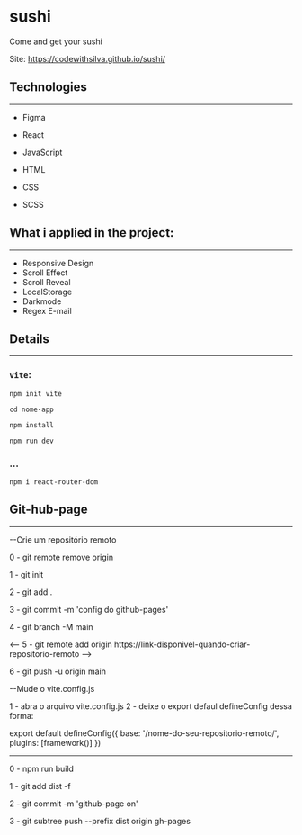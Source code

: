 # sushi
  Come and get your sushi

Site: https://codewithsilva.github.io/sushi/

## Technologies
___
* Figma
* React
* JavaScript

* HTML
* CSS
* SCSS

## What i applied in the project:
___
* Responsive Design
* Scroll Effect
* Scroll Reveal
* LocalStorage
* Darkmode
* Regex E-mail

## Details

___
### `vite`:

`npm init vite`

`cd nome-app`

`npm install`

`npm run dev`

### ...
`npm i react-router-dom`

## Git-hub-page
___
--Crie um repositório remoto

0 - git remote remove origin

1 - git init

2 - git add .

3 - git commit -m 'config do github-pages'

4 - git branch -M main

<-- 5 - git remote add origin https://link-disponivel-quando-criar-repositorio-remoto -->

6 - git push -u origin main

--Mude o vite.config.js

1 - abra o arquivo vite.config.js
2 - deixe o export defaul defineConfig dessa forma:

export default defineConfig({
  base: '/nome-do-seu-repositorio-remoto/',
  plugins: [framework()]
})

------

0 - npm run build

1 - git add dist -f

2 - git commit -m 'github-page on'

3 - git subtree push --prefix dist origin gh-pages
